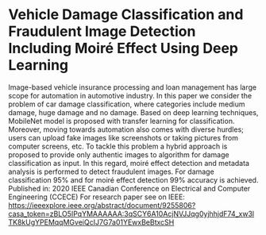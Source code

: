 # Vehicle Damage Classification and Fraudulent Image Detection Including Moiré Effect Using Deep Learning
Image-based vehicle insurance processing and loan management has large scope for automation in automotive industry. In this paper we consider the problem of car damage classification, where categories include medium damage, huge damage and no damage. Based on deep learning techniques, MobileNet model is proposed with transfer learning for classification. Moreover, moving towards automation also comes with diverse hurdles; users can upload fake images like screenshots or taking pictures from computer screens, etc. To tackle this problem a hybrid approach is proposed to provide only authentic images to algorithm for damage classification as input. In this regard, moiré effect detection and metadata analysis is performed to detect fraudulent images. For damage classification 95% and for moiré effect detection 99% accuracy is achieved.
Published in: 2020 IEEE Canadian Conference on Electrical and Computer Engineering (CCECE)
For research paper see on IEEE: https://ieeexplore.ieee.org/abstract/document/9255806?casa_token=zBLO5IPqYMAAAAAA:3qSCY6A10AcjNVJJqg0yjhhjdF74_xw3lTK8kUgYPEMqqMGveiQcIJ7G7a01YEwxBeBtxcSH
